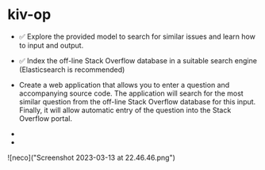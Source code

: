 # kiv-op

- ✅ Explore the provided model to search for similar issues and learn how to input and output. 

-  ✅ Index the off-line Stack Overflow database in a suitable search engine (Elasticsearch is recommended)

- Create a web application that allows you to enter a question and accompanying source code. The application will search for the most similar question from the off-line Stack Overflow database for this input. Finally, it will allow automatic entry of the question into the Stack Overflow portal.

- 
- 
![neco]("Screenshot 2023-03-13 at 22.46.46.png")
